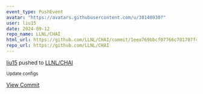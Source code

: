 ```yaml
---
event_type: PushEvent
avatar: "https://avatars.githubusercontent.com/u/38140930?"
user: liu15
date: 2024-09-12
repo_name: LLNL/CHAI
html_url: https://github.com/LLNL/CHAI/commit/1eea769bbcf07766c701707fc85b960dc75fd534
repo_url: https://github.com/LLNL/CHAI
---
```


<a href='https://github.com/liu15' target='_blank'>liu15</a> pushed to <a href='https://github.com/LLNL/CHAI' target='_blank'>LLNL/CHAI</a>

<small>Update configs</small>

<a href='https://github.com/LLNL/CHAI/commit/1eea769bbcf07766c701707fc85b960dc75fd534' target='_blank'>View Commit</a>